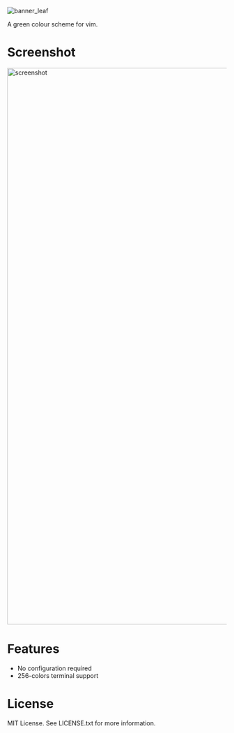 ![banner_leaf](https://user-images.githubusercontent.com/45297149/222627349-a3fe885d-662c-4e04-8407-423f353da223.png)

A green colour scheme for vim.

# Screenshot
<img width="1278" alt="screenshot" src="https://user-images.githubusercontent.com/45297149/222628298-bd25413f-40ea-4a15-9436-e1b3dc9e714d.png">

# Features
- No configuration required
- 256-colors terminal support

# License
MIT License. See LICENSE.txt for more information.
